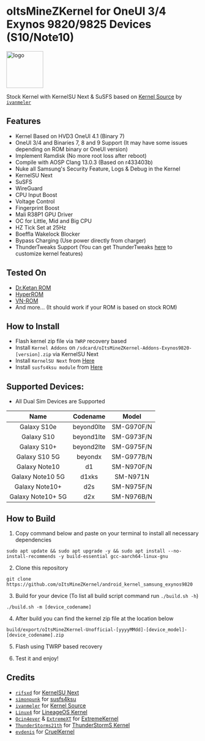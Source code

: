 # oItsMineZKernel for OneUI 3/4 Exynos 9820/9825 Devices (S10/Note10)

<img src="https://github.com/KernelSU-Next/KernelSU-Next/blob/next/assets/kernelsu_next.png" style="width: 96px;" alt="logo">

Stock Kernel with KernelSU Next & SuSFS based on [Kernel Source](https://github.com/ivanmeler/android_kernel_samsung_beyondlte) by [`ivanmeler`](https://github.com/ivanmeler)

## Features

- Kernel Based on HVD3 OneUI 4.1 (Binary 7)
- OneUI 3/4 and Binaries 7, 8 and 9 Support (It may have some issues depending on ROM binary or OneUI version)
- Implement Ramdisk (No more root loss after reboot)
- Compile with AOSP Clang 13.0.3 (Based on r433403b)
- Nuke all Samsung's Security Feature, Logs & Debug in the Kernel
- KernelSU Next
- SuSFS
- WireGuard
- CPU Input Boost
- Voltage Control
- Fingerprint Boost
- Mali R38P1 GPU Driver
- OC for Little, Mid and Big CPU
- HZ Tick Set at 25Hz
- Boeffla Wakelock Blocker
- Bypass Charging (Use power directly from charger)
- ThunderTweaks Support (You can get ThunderTweaks [here](https://github.com/oItsMineZKernel/build/raw/refs/heads/main/ThunderTweaks_v1.1.1.5.apk) to customize kernel features)

## Tested On

- [Dr.Ketan ROM](https://xdaforums.com/t/31-07-24-i-n975f-i-n976b-i-n976n-i-n970f-i-dr-ketan-rom-i-oneui-4-1-i-oneui-3-1.3962839)
- [HyperROM](https://xdaforums.com/t/rom-n10-n10plus-n105g-14-jan-23-v1-1s-hyper-rom-be-unique.4268123)
- [VN-ROM](https://t.me/vnromchannel/394)
- And more... (It should work if your ROM is based on stock ROM)

## How to Install
- Flash kernel zip file via `TWRP` recovery based
- Install `Kernel Addons` on `/sdcard/oItsMineZKernel-Addons-Exynos9820-[version].zip` via KernelSU Next
- Install `KernelSU Next` from [Here](https://github.com/KernelSU-Next/KernelSU-Next/releases)
- Install `susfs4ksu module` from [Here](https://github.com/sidex15/susfs4ksu-module/releases)

## Supported Devices:

- All Dual Sim Devices are Supported


|        Name       |  Codename  |    Model   |
:------------------:|:----------:|:----------:|
|    Galaxy S10e    | beyond0lte | SM-G970F/N |
|     Galaxy S10    | beyond1lte | SM-G973F/N |
|    Galaxy S10+    | beyond2lte | SM-G975F/N |
|   Galaxy S10 5G   |   beyondx  | SM-G977B/N |
|   Galaxy Note10   |     d1     | SM-N970F/N |
|  Galaxy Note10 5G |    d1xks   |  SM-N971N  |
|   Galaxy Note10+  |     d2s    | SM-N975F/N |
| Galaxy Note10+ 5G |     d2x    | SM-N976B/N |

## How to Build

1. Copy command below and paste on your terminal to install all necessary dependencies

```
sudo apt update && sudo apt upgrade -y && sudo apt install --no-install-recommends -y build-essential gcc-aarch64-linux-gnu
```

2. Clone this repository

```
git clone https://github.com/oItsMineZKernel/android_kernel_samsung_exynos9820
```

3. Build for your device (To list all build script command run `./build.sh -h`)

```
./build.sh -m [device_codename]
```

4. After build you can find the kernel zip file at the location below

```
build/export/oItsMineZKernel-Unofficial-[yyyyMMdd]-[device_model]-[device_codename].zip
```

5. Flash using TWRP based recovery

6. Test it and enjoy!

## Credits

- [`rifsxd`](https://github.com/rifsxd) for [KernelSU Next](https://github.com/KernelSU-Next/KernelSU-Next)
- [`simonpunk`](https://github.com/simonpunk) for [susfs4ksu](https://gitlab.com/simonpunk/susfs4ksu)
- [`ivanmeler`](https://github.com/ivanmeler) for [Kernel Source](https://github.com/ivanmeler/android_kernel_samsung_beyondlte)
- [`Linux4`](https://github.com/Linux4) for [LineageOS Kernel](https://github.com/LineageOS/android_kernel_samsung_exynos9820)
- [`Ocin4ever`](https://github.com/Ocin4ever) & [`ExtremeXT`](https://github.com/ExtremeXT) for [ExtremeKernel](https://github.com/Ocin4ever/ExtremeKernel)
- [`ThunderStorms21th`](https://github.com/ThunderStorms21th) for [ThunderStormS Kernel](https://github.com/ThunderStorms21th/S10-source)
- [`evdenis`](https://github.com/evdenis) for [CruelKernel](https://github.com/CruelKernel/samsung-exynos9820)
